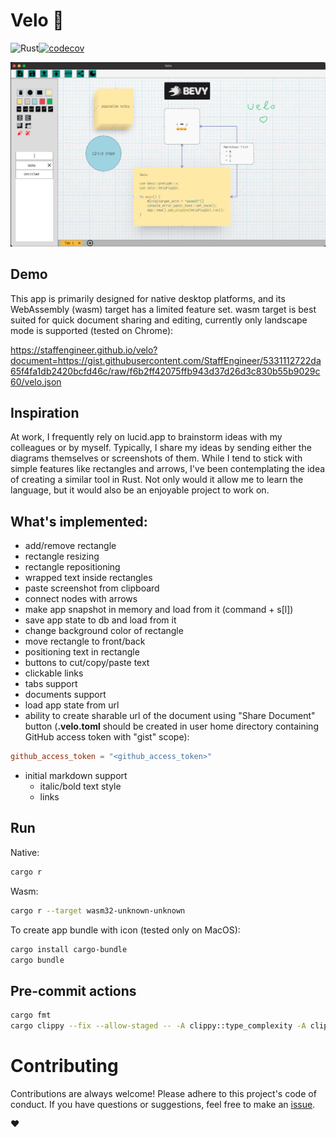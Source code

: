 # Velo 🚵 
![Rust](https://img.shields.io/badge/Rust-lang-000000.svg?style=flat&logo=rust)[![codecov](https://codecov.io/gh/StaffEngineer/velo/branch/main/graph/badge.svg?token=QGEKLM6ZDF)](https://codecov.io/gh/StaffEngineer/velo)

![alt text](velo.png "Velo")

## Demo

This app is primarily designed for native desktop platforms, and its
WebAssembly (wasm) target has a limited feature set. wasm target is best
suited for quick document sharing and editing, currently only landscape
mode is supported (tested on Chrome):

[<https://staffengineer.github.io/velo?document=https://gist.githubusercontent.com/StaffEngineer/5331112722da65f4fa1db2420bcfd46c/raw/f6b2ff42075ffb943d37d26d3c830b55b9029c60/velo.json>](https://staffengineer.github.io/velo?document=https://gist.githubusercontent.com/StaffEngineer/5331112722da65f4fa1db2420bcfd46c/raw/f6b2ff42075ffb943d37d26d3c830b55b9029c60/velo.json)

## Inspiration

At work, I frequently rely on lucid.app to brainstorm ideas with my
colleagues or by myself. Typically, I share my ideas by sending either
the diagrams themselves or screenshots of them. While I tend to stick
with simple features like rectangles and arrows, I\'ve been
contemplating the idea of creating a similar tool in Rust. Not only
would it allow me to learn the language, but it would also be an
enjoyable project to work on.

## What\'s implemented:

-   add/remove rectangle
-   rectangle resizing
-   rectangle repositioning
-   wrapped text inside rectangles
-   paste screenshot from clipboard
-   connect nodes with arrows
-   make app snapshot in memory and load from it (command + s\[l\])
-   save app state to db and load from it
-   change background color of rectangle
-   move rectangle to front/back
-   positioning text in rectangle
-   buttons to cut/copy/paste text
-   clickable links
-   tabs support
-   documents support
-   load app state from url
-   ability to create sharable url of the document using \"Share
    Document\" button (**.velo.toml** should be created in user home
    directory containing GitHub access token with \"gist\" scope):

   ```toml
   github_access_token = "<github_access_token>"
   ```

- initial markdown support
  - italic/bold text style
  - links


## Run

Native:

```sh
cargo r 
```

Wasm:

```sh
cargo r --target wasm32-unknown-unknown
```

To create app bundle with icon (tested only on MacOS):

```sh
cargo install cargo-bundle
cargo bundle
```

## Pre-commit actions

```sh
cargo fmt
cargo clippy --fix --allow-staged -- -A clippy::type_complexity -A clippy::too_many_arguments
```

# Contributing

Contributions are always welcome! Please adhere to this project\'s code
of conduct. If you have questions or suggestions, feel free to make an
[issue](https://github.com/StaffEngineer/velo/issues).

❤️
